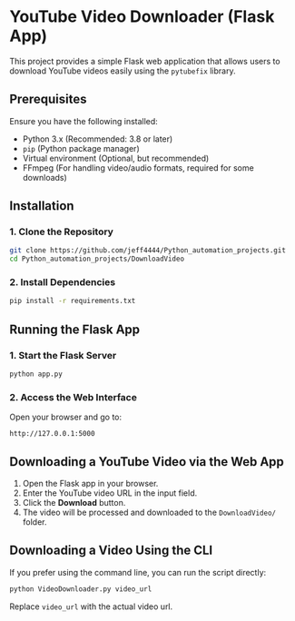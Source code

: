 # YouTube Video Downloader (Flask App)

This project provides a simple Flask web application that allows users to download YouTube videos easily using the `pytubefix` library.

## Prerequisites
Ensure you have the following installed:
- Python 3.x (Recommended: 3.8 or later)
- `pip` (Python package manager)
- Virtual environment (Optional, but recommended)
- FFmpeg (For handling video/audio formats, required for some downloads)

## Installation

### 1. Clone the Repository
```sh
git clone https://github.com/jeff4444/Python_automation_projects.git
cd Python_automation_projects/DownloadVideo
```

### 2. Install Dependencies
```sh
pip install -r requirements.txt
```

## Running the Flask App

### 1. Start the Flask Server
```sh
python app.py
```

### 2. Access the Web Interface
Open your browser and go to:
```
http://127.0.0.1:5000
```

## Downloading a YouTube Video via the Web App
1. Open the Flask app in your browser.
2. Enter the YouTube video URL in the input field.
3. Click the **Download** button.
4. The video will be processed and downloaded to the `DownloadVideo/` folder.

## Downloading a Video Using the CLI
If you prefer using the command line, you can run the script directly:
```sh
python VideoDownloader.py video_url
```
Replace `video_url` with the actual video url.
